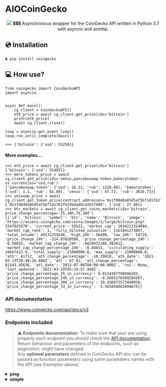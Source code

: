 # AIOCoinGecko
<p align="center">
<img src="https://user-images.githubusercontent.com/64792903/112778422-2bffd480-904d-11eb-83ee-edecd6599f1f.png">
	💲💲💲 Asynchronous wrapper for the CoinGecko API written in Python 3.7 with asyncio and aiohttp.
</p>


## 💿 Installation

```
💲 pip install coingecko
```

## 💻 How use?
```python3
from coingecko import CoinGeckoAPI
import asyncio


async def main():
    cg_client = CoinGeckoAPI()
    eth_price = await cg_client.get_price(ids='bitcoin')
    print(eth_price)
    await cg_client.close()

loop = asyncio.get_event_loop()
loop.run_until_complete(main())

>>> {'bitcoin': {'usd': 55250}}
```
#### More examples...
```python3
>>> eth_price = await cg_client.get_price(ids='bitcoin')
{'bitcoin': {'usd': 55402}}
>>> more_tokens_price = await cg_client.get_price(ids='venus,pancakeswap-token,bakerytoken', vs_currencies='usd,rub')
{'pancakeswap-token': {'usd': 16.21, 'rub': 1228.86}, 'bakerytoken': {'usd': 1.1, 'rub': 83.09}, 'venus': {'usd': 47.72, 'rub': 3616.73}}
>>> uniswap_price = await cg_client.get_token_price(contract_addresses='0x1f9840a85d5af5bf1d1762f925bdaddc4201f984')
{'0x1f9840a85d5af5bf1d1762f925bdaddc4201f984': {'usd': 27.99}}
>>> btc_markets = await cg_client.get_coins_markets(ids='bitcoin', price_change_percentage='1h,24h,7d,30d')
[{'id': 'bitcoin', 'symbol': 'btc', 'name': 'Bitcoin', 'image': 'https://assets.coingecko.com/coins/images/1/large/bitcoin.png?1547033579', 'current_price': 55521, 'market_cap': 1034211314094, 'market_cap_rank': 1, 'fully_diluted_valuation': 1163441273807, 'total_volume': 49131259246, 'high_24h': 56498, 'low_24h': 54719, 'price_change_24h': -324.07620506, 'price_change_percentage_24h': -0.58032, 'market_cap_change_24h': -8829421386.302612, 'market_cap_change_percentage_24h': -0.84651, 'circulating_supply': 18667412.0, 'total_supply': 21000000.0, 'max_supply': 21000000.0, 'ath': 61712, 'ath_change_percentage': -10.29018, 'ath_date': '2021-03-13T20:49:26.606Z', 'atl': 67.81, 'atl_change_percentage': 81543.45636, 'atl_date': '2013-07-06T00:00:00.000Z', 'roi': None, 'last_updated': '2021-03-29T02:34:57.498Z', 'price_change_percentage_1h_in_currency': 0.8134387798896393, 'price_change_percentage_24h_in_currency': -0.5803176209294367, 'price_change_percentage_30d_in_currency': 19.266972573440928, 'price_change_percentage_7d_in_currency': -3.565856062894675}]

```

### API documentation
https://www.coingecko.com/api/docs/v3

### Endpoints included
> :warning: **Endpoints documentation**: To make sure that your are using properly each endpoint you should check the [API documentation](https://www.coingecko.com/api/docs/v3). Return behaviour and parameters of the endpoints, such as *pagination*, might have changed. <br> Any **optional parameters** defined in CoinGecko API doc can be passed as function parameters using same parameters names with the API *(see Examples above)*.

<details> 
<summary>
<b>ping<b>
</summary><br>

**/ping** (Check API server status)<br>

```python 
cg.ping()
```

</details> 	


<details> 
<summary>
<b>simple<b>
</summary><br>

**/simple/price** (Get the current price of any cryptocurrencies in any other supported currencies that you need)
```python 
cg.get_price()
```
**/simple/token_price/{id}** (Get current price of tokens (using contract addresses) for a given platform in any other currency that you need)
```python 
cg.get_token_price()
```  
**/simple/supported_vs_currencies** (Get list of supported_vs_currencies)
```python 
cg.get_supported_vs_currencies()
```

</details> 	

